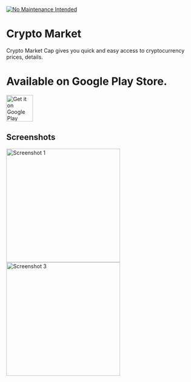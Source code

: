 
[![No Maintenance Intended](http://unmaintained.tech/badge.svg)](http://unmaintained.tech/)

Crypto Market
====================================

Crypto Market Cap gives you quick and easy access to cryptocurrency prices, details.

Available on Google Play Store.
================================

<p align="left">
<a href="https://play.google.com/store/apps/details?id=com.thinkdevs.cryptomarket">
    <img alt="Get it on Google Play"
        height="70"
        src="https://play.google.com/intl/en_us/badges/images/generic/en_badge_web_generic.png" />
</a>
        </p>

## Screenshots

<img src="/../master/screenshots/screenshot.png?raw=true" width="300px" alt="Screenshot 1" />
<img src="/../master/screenshots/screenshot1.png?raw=true" width="300px" alt="Screenshot 3" />